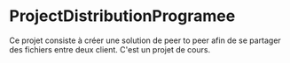 # ProjectDistributionProgramee

Ce projet consiste à créer une solution de peer to peer afin de se partager des fichiers entre deux client. C'est un projet de cours.

